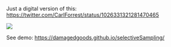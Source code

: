 Just a digital version of this: https://twitter.com/CarlForrest/status/1026331321281470465


![](./img/sample.gif)

See demo: https://damagedgoods.github.io/selectiveSampling/

